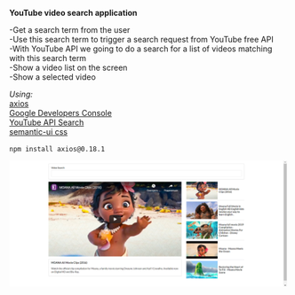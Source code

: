 **YouTube video search application**

-Get a search term from the user\
-Use this search term to trigger a search request from YouTube free API\
-With YouTube API we going to do a search for a list of videos matching with this search term\
-Show a video list on the screen\
-Show a selected video

_Using:_\
[axios](https://github.com/axios/axios)\
[Google Developers Console](https://console.developers.google.com/)\
[YouTube API Search](https://developers.google.com/youtube/v3/docs/search/list)\
[semantic-ui css](https://cdnjs.com/libraries/semantic-ui)

```
npm install axios@0.18.1
```

<img src="public/img/video-search.png" width="500">
